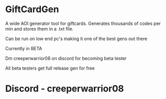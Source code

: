 # GiftCardGen
A wide AOI generator tool for giftcards. Generates thousands of codes per min and stores them in a .txt file.

Can be run on low end pc's making it one of the best gens out there

Currently in BETA

Dm creeperwarrior08 on discord for becoming beta tester

All beta testers get full release gen for free

# Discord - creeperwarrior08
